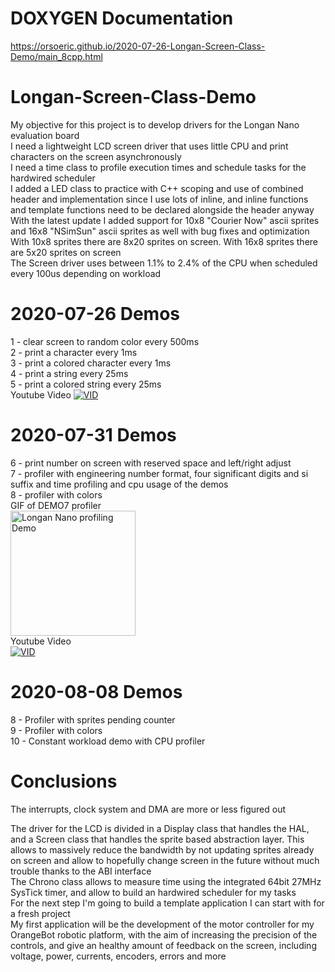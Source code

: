 # DOXYGEN Documentation  
https://orsoeric.github.io/2020-07-26-Longan-Screen-Class-Demo/main_8cpp.html
  
# Longan-Screen-Class-Demo
My objective for this project is to develop drivers for the Longan Nano evaluation board  
I need a lightweight LCD screen driver that uses little CPU and print characters on the screen asynchronously  
I need a time class to profile execution times and schedule tasks for the hardwired scheduler  
I added a LED class to practice with C++ scoping and use of combined header and implementation since I use lots of inline, and inline functions and template functions need to be declared alongside the header anyway  
With the latest update I added support for 10x8 "Courier Now" ascii sprites and 16x8 "NSimSun" ascii sprites as well with bug fixes and optimization  
With 10x8 sprites there are 8x20 sprites on screen. With 16x8 sprites there are 5x20 sprites on screen  
The Screen driver uses between 1.1% to 2.4% of the CPU when scheduled every 100us depending on workload  
  
# 2020-07-26 Demos
1 - clear screen to random color every 500ms  
2 - print a character every 1ms  
3 - print a colored character every 1ms  
4 - print a string every 25ms  
5 - print a colored string every 25ms  
Youtube Video
[![VID](http://img.youtube.com/vi/NfgCHvb00Ao/0.jpg)](http://www.youtube.com/watch?v=NfgCHvb00Ao "Screen Driver Demo")
# 2020-07-31 Demos
6 - print number on screen with reserved space and left/right adjust  
7 - profiler with engineering number format, four significant digits and si suffix and time profiling and cpu usage of the demos  
8 - profiler with colors  
GIF of DEMO7 profiler  
<img src="https://user-images.githubusercontent.com/30684972/89022296-100f2c00-d322-11ea-85a3-86236ec6eb70.gif" alt="Longan Nano profiling Demo" height="200">  
Youtube Video  
[![VID](https://user-images.githubusercontent.com/30684972/89022806-e0acef00-d322-11ea-847f-03e5cac872fa.jpg)](http://www.youtube.com/watch?v=axC4QhXqJkA "Screen Driver Demo")  
# 2020-08-08 Demos
8 - Profiler with sprites pending counter  
9 - Profiler with colors  
10 - Constant workload demo with CPU profiler

# Conclusions  
The interrupts, clock system and DMA are more or less figured out  
  
The driver for the LCD is divided in a Display class that handles the HAL, and a Screen class that handles the sprite based abstraction layer. This allows to massively reduce the bandwidth by not updating sprites already on screen and allow to hopefully change screen in the future without much trouble thanks to the ABI interface  
The Chrono class allows to measure time using the integrated 64bit 27MHz SysTick timer, and allow to build an hardwired scheduler for my tasks  
For the next step I'm going to build a template application I can start with for a fresh project  
My first application will be the development of the motor controller for my OrangeBot robotic platform, with the aim of increasing the precision of the controls, and give an healthy amount of feedback on the screen, including voltage, power, currents, encoders, errors and more  

